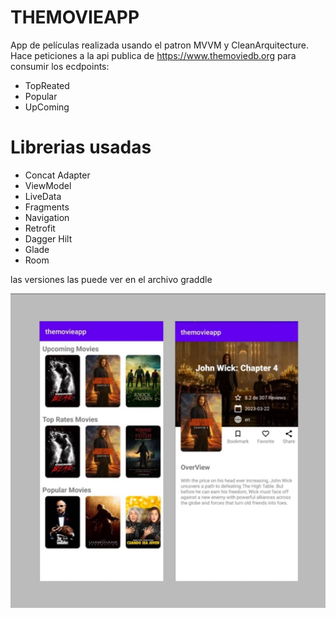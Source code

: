 # THEMOVIEAPP
App de películas realizada usando el patron MVVM y CleanArquitecture. Hace peticiones a la api publica de https://www.themoviedb.org para consumir los ecdpoints:

- TopReated
- Popular
- UpComing

# Librerias usadas
- Concat Adapter
- ViewModel
- LiveData
- Fragments
- Navigation
- Retrofit
- Dagger Hilt
- Glade
- Room

las versiones las puede ver en el archivo graddle


![app](https://raw.githubusercontent.com/carlosjgr7/themovieapp/main/assetsGit/imagapp.jpeg)

